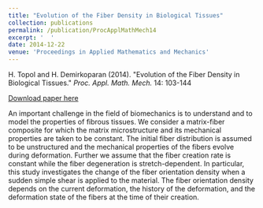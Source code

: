 ```yaml
---
title: "Evolution of the Fiber Density in Biological Tissues"
collection: publications
permalink: /publication/ProcApplMathMech14
excerpt: '  '
date: 2014-12-22
venue: 'Proceedings in Applied Mathematics and Mechanics'
---
```


H. Topol and H. Demirkoparan (2014). &quot;Evolution of the Fiber Density in Biological Tissues.&quot; <i>Proc. Appl. Math. Mech.</i> 14: 103-144

[Download paper here](http://dx.doi.org/10.1002/pamm.201410039)

An important challenge in the field of biomechanics is to understand and to model the properties of fibrous tissues. We consider a matrix-fiber composite for which the matrix microstructure and its mechanical properties are taken to be constant. The initial fiber distribution is assumed to be unstructured and the mechanical properties of the fibers evolve during deformation. Further we assume that the fiber creation rate is constant while the fiber degeneration is stretch-dependent. In particular, this study investigates the change of the fiber orientation density when a sudden simple shear is applied to the material. The fiber orientation density depends on the current deformation, the history of the deformation, and the deformation state of the fibers at the time of their creation.
